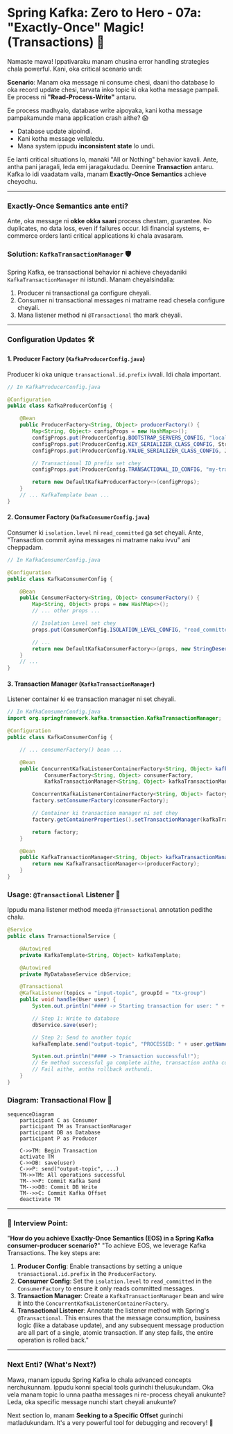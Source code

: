 # Spring Kafka: Zero to Hero - 07a: "Exactly-Once" Magic! (Transactions) 🏦

Namaste mawa! Ippativaraku manam chusina error handling strategies chala powerful. Kani, oka critical scenario undi:

**Scenario**: Manam oka message ni consume chesi, daani tho database lo oka record update chesi, tarvata inko topic ki oka kotha message pampali. Ee process ni **"Read-Process-Write"** antaru.

Ee process madhyalo, database write aipoyaka, kani kotha message pampakamunde mana application crash aithe? 😱
*   Database update aipoindi.
*   Kani kotha message vellaledu.
*   Mana system ippudu **inconsistent state** lo undi.

Ee lanti critical situations lo, manaki "All or Nothing" behavior kavali. Ante, antha pani jaragali, leda emi jaragakudadu. Deenine **Transaction** antaru. Kafka lo idi vaadatam valla, manam **Exactly-Once Semantics** achieve cheyochu.

---

### Exactly-Once Semantics ante enti?

Ante, oka message ni **okke okka saari** process chestam, guarantee. No duplicates, no data loss, even if failures occur. Idi financial systems, e-commerce orders lanti critical applications ki chala avasaram.

### Solution: `KafkaTransactionManager` 🛡️

Spring Kafka, ee transactional behavior ni achieve cheyadaniki `KafkaTransactionManager` ni istundi. Manam cheyalsindalla:
1.  Producer ni transactional ga configure cheyali.
2.  Consumer ni transactional messages ni matrame read chesela configure cheyali.
3.  Mana listener method ni `@Transactional` tho mark cheyali.

---

### Configuration Updates 🛠️

#### 1. Producer Factory (`KafkaProducerConfig.java`)
Producer ki oka unique `transactional.id.prefix` ivvali. Idi chala important.

```java
// In KafkaProducerConfig.java

@Configuration
public class KafkaProducerConfig {

    @Bean
    public ProducerFactory<String, Object> producerFactory() {
        Map<String, Object> configProps = new HashMap<>();
        configProps.put(ProducerConfig.BOOTSTRAP_SERVERS_CONFIG, "localhost:9092");
        configProps.put(ProducerConfig.KEY_SERIALIZER_CLASS_CONFIG, StringSerializer.class);
        configProps.put(ProducerConfig.VALUE_SERIALIZER_CLASS_CONFIG, JsonSerializer.class);

        // Transactional ID prefix set chey
        configProps.put(ProducerConfig.TRANSACTIONAL_ID_CONFIG, "my-transactional-id-");

        return new DefaultKafkaProducerFactory<>(configProps);
    }
    // ... KafkaTemplate bean ...
}
```

#### 2. Consumer Factory (`KafkaConsumerConfig.java`)
Consumer ki `isolation.level` ni `read_committed` ga set cheyali. Ante, "Transaction commit ayina messages ni matrame naku ivvu" ani cheppadam.

```java
// In KafkaConsumerConfig.java

@Configuration
public class KafkaConsumerConfig {

    @Bean
    public ConsumerFactory<String, Object> consumerFactory() {
        Map<String, Object> props = new HashMap<>();
        // ... other props ...

        // Isolation Level set chey
        props.put(ConsumerConfig.ISOLATION_LEVEL_CONFIG, "read_committed");

        // ...
        return new DefaultKafkaConsumerFactory<>(props, new StringDeserializer(), deserializer);
    }
    // ...
}
```

#### 3. Transaction Manager (`KafkaTransactionManager`)
Listener container ki ee transaction manager ni set cheyali.

```java
// In KafkaConsumerConfig.java
import org.springframework.kafka.transaction.KafkaTransactionManager;

@Configuration
public class KafkaConsumerConfig {

    // ... consumerFactory() bean ...

    @Bean
    public ConcurrentKafkaListenerContainerFactory<String, Object> kafkaListenerContainerFactory(
            ConsumerFactory<String, Object> consumerFactory,
            KafkaTransactionManager<String, Object> kafkaTransactionManager) { // Inject the TX Manager

        ConcurrentKafkaListenerContainerFactory<String, Object> factory = new ConcurrentKafkaListenerContainerFactory<>();
        factory.setConsumerFactory(consumerFactory);

        // Container ki transaction manager ni set chey
        factory.getContainerProperties().setTransactionManager(kafkaTransactionManager);

        return factory;
    }

    @Bean
    public KafkaTransactionManager<String, Object> kafkaTransactionManager(ProducerFactory<String, Object> producerFactory) {
        return new KafkaTransactionManager<>(producerFactory);
    }
}
```

### Usage: `@Transactional` Listener 🚀

Ippudu mana listener method meeda `@Transactional` annotation pedithe chalu.

```java
@Service
public class TransactionalService {

    @Autowired
    private KafkaTemplate<String, Object> kafkaTemplate;

    @Autowired
    private MyDatabaseService dbService;

    @Transactional
    @KafkaListener(topics = "input-topic", groupId = "tx-group")
    public void handle(User user) {
        System.out.println("#### -> Starting transaction for user: " + user.getName());

        // Step 1: Write to database
        dbService.save(user);

        // Step 2: Send to another topic
        kafkaTemplate.send("output-topic", "PROCESSED: " + user.getName());

        System.out.println("#### -> Transaction successful!");
        // Ee method successful ga complete aithe, transaction antha commit avthundi.
        // Fail aithe, antha rollback avthundi.
    }
}
```

### Diagram: Transactional Flow 🏦

```mermaid
sequenceDiagram
    participant C as Consumer
    participant TM as TransactionManager
    participant DB as Database
    participant P as Producer

    C->>TM: Begin Transaction
    activate TM
    C->>DB: save(user)
    C->>P: send("output-topic", ...)
    TM->>TM: All operations successful
    TM-->>P: Commit Kafka Send
    TM-->>DB: Commit DB Write
    TM-->>C: Commit Kafka Offset
    deactivate TM
```

---

### 📝 Interview Point:

"**How do you achieve Exactly-Once Semantics (EOS) in a Spring Kafka consumer-producer scenario?**"
"To achieve EOS, we leverage Kafka Transactions. The key steps are:
1.  **Producer Config**: Enable transactions by setting a unique `transactional.id.prefix` in the `ProducerFactory`.
2.  **Consumer Config**: Set the `isolation.level` to `read_committed` in the `ConsumerFactory` to ensure it only reads committed messages.
3.  **Transaction Manager**: Create a `KafkaTransactionManager` bean and wire it into the `ConcurrentKafkaListenerContainerFactory`.
4.  **Transactional Listener**: Annotate the listener method with Spring's `@Transactional`. This ensures that the message consumption, business logic (like a database update), and any subsequent message production are all part of a single, atomic transaction. If any step fails, the entire operation is rolled back."

---

### Next Enti? (What's Next?)

Mawa, manam ippudu Spring Kafka lo chala advanced concepts nerchukunnam. Ippudu konni special tools gurinchi thelusukundam. Oka vela manam topic lo unna paatha messages ni re-process cheyali anukunte? Leda, oka specific message nunchi start cheyali anukunte?

Next section lo, manam **Seeking to a Specific Offset** gurinchi matladukundam. It's a very powerful tool for debugging and recovery! 🎯